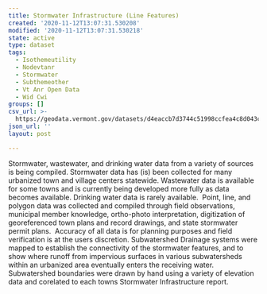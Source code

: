 ```yaml
---
title: Stormwater Infrastructure (Line Features)
created: '2020-11-12T13:07:31.530208'
modified: '2020-11-12T13:07:31.530218'
state: active
type: dataset
tags:
  - Isothemeutility
  - Nodevtanr
  - Stormwater
  - Subthemeother
  - Vt Anr Open Data
  - Wid Cwi
groups: []
csv_url: >-
  https://geodata.vermont.gov/datasets/d4eaccb7d3744c51998ccfea4c8d043c_161.csv?outSR=%7B%22latestWkid%22%3A32145%2C%22wkid%22%3A32145%7D
json_url: ''
layout: post

---
```

Stormwater, wastewater, and drinking water data from a variety of sources is being compiled. Stormwater data has (is) been collected for many urbanized town and village centers statewide. Wastewater data is available for some towns and is currently being developed more fully as data becomes available. Drinking water data is rarely available.  Point, line, and polygon data was collected and compiled through field observations, municipal member knowledge, ortho-photo interpretation, digitization of georeferenced town plans and record drawings, and state stormwater permit plans.  Accuracy of all data is for planning purposes and field verification is at the users discretion. Subwatershed Drainage systems were mapped to establish the connectivity of the stormwater features, and to show where runoff from impervious surfaces in various subwatersheds within an urbanized area eventually enters the receiving water. Subwatershed boundaries were drawn by hand using a variety of elevation data and corelated to each towns Stormwater Infrastructure report.
